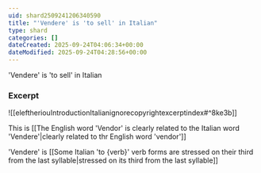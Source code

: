 ```yaml
---
uid: shard2509241206340590
title: "'Vendere' is 'to sell' in Italian"
type: shard
categories: []
dateCreated: 2025-09-24T04:06:34+00:00
dateModified: 2025-09-24T04:28:56+00:00
---
```

'Vendere' is 'to sell' in Italian
### Excerpt
![[eleftheriouIntroductionItalianignorecopyrightexcerptindex#^8ke3b]]

This is [[The English word 'Vendor' is clearly related to the Italian word 'Vendere'|clearly related to thr English word 'vendor']]

'Vendere' is [[Some Italian 'to {verb}' verb forms are stressed on their third from the last syllable|stressed on its third from the last syllable]]